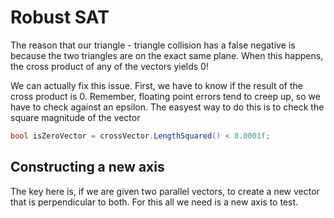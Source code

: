 # Robust SAT

The reason that our triangle - triangle collision has a false negative is because the two triangles are on the exact same plane. When this happens, the cross product of any of the vectors yields 0! 

We can actually fix this issue. First, we have to know if the result of the cross product is 0. Remember, floating point errors tend to creep up, so we have to check against an epsilon. The easyest way to do this is to check the square magnitude of the vector

```cs
bool isZeroVector = crossVector.LengthSquared() < 0.0001f;
```

## Constructing a new axis

The key here is, if we are given two parallel vectors, to create a new vector that is perpendicular to both. For this all we need is a new axis to test.